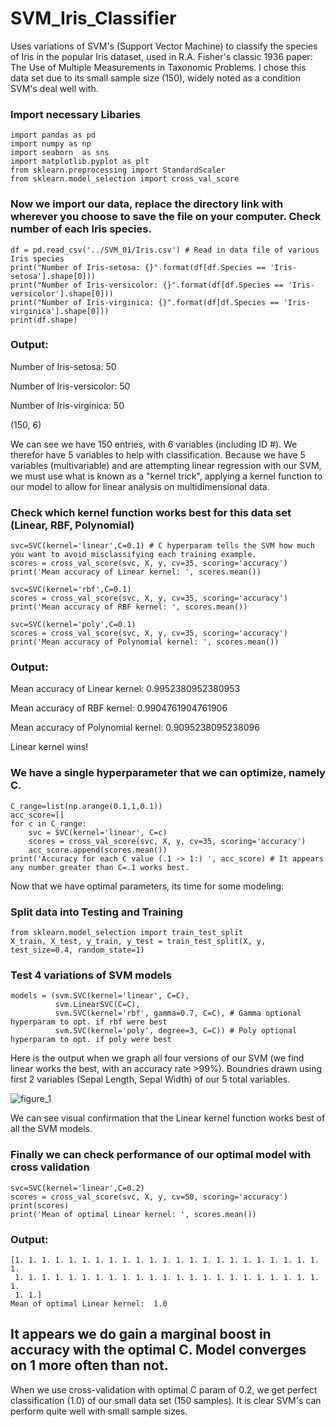 # SVM_Iris_Classifier
Uses variations of SVM's (Support Vector Machine) to classify the species of Iris in the popular Iris dataset, used in R.A. Fisher's 
classic 1936 paper: The Use of Multiple Measurements in Taxonomic Problems. I chose this data set due to its small sample size (150), 
widely noted as a condition SVM's deal well with.

### Import necessary Libaries
```
import pandas as pd
import numpy as np
import seaborn  as sns
import matplotlib.pyplot as plt
from sklearn.preprocessing import StandardScaler
from sklearn.model_selection import cross_val_score
```

### Now we import our data, replace the directory link with wherever you choose to save the file on your computer. Check number of each Iris species.
```
df = pd.read_csv('../SVM_01/Iris.csv') # Read in data file of various Iris species
print("Number of Iris-setosa: {}".format(df[df.Species == 'Iris-setosa'].shape[0]))
print("Number of Iris-versicolor: {}".format(df[df.Species == 'Iris-versicolor'].shape[0]))
print("Number of Iris-virginica: {}".format(df[df.Species == 'Iris-virginica'].shape[0]))
print(df.shape)
```
### Output:

Number of Iris-setosa: 50

Number of Iris-versicolor: 50

Number of Iris-virginica: 50


(150, 6)

We can see we have 150 entries, with 6 variables (including ID #).  We therefor have 5 variables to help with classification.
Because we have 5 variables (multivariable) and are attempting linear regression with our SVM, we must use what is known as a "kernel trick", applying a kernel function to our model to allow for linear analysis on multidimensional data.


### Check which kernel function works best for this data set (Linear, RBF, Polynomial)
```
svc=SVC(kernel='linear',C=0.1) # C hyperparam tells the SVM how much you want to avoid misclassifying each training example.
scores = cross_val_score(svc, X, y, cv=35, scoring='accuracy')
print('Mean accuracy of Linear kernel: ', scores.mean())

svc=SVC(kernel='rbf',C=0.1) 
scores = cross_val_score(svc, X, y, cv=35, scoring='accuracy')
print('Mean accuracy of RBF kernel: ', scores.mean())

svc=SVC(kernel='poly',C=0.1) 
scores = cross_val_score(svc, X, y, cv=35, scoring='accuracy')
print('Mean accuracy of Polynomial kernel: ', scores.mean())
```
### Output:

Mean accuracy of Linear kernel:  0.9952380952380953

Mean accuracy of RBF kernel:  0.9904761904761906

Mean accuracy of Polynomial kernel:  0.9095238095238096

Linear kernel wins!


### We have a single hyperparameter that we can optimize, namely C. 
```
C_range=list(np.arange(0.1,1,0.1))
acc_score=[]
for c in C_range:
    svc = SVC(kernel='linear', C=c)
    scores = cross_val_score(svc, X, y, cv=35, scoring='accuracy')
    acc_score.append(scores.mean())
print('Accuracy for each C value (.1 -> 1:) ', acc_score) # It appears any number greater than C=.1 works best.
```
Now that we have optimal parameters, its time for some modeling:


### Split data into Testing and Training
```
from sklearn.model_selection import train_test_split
X_train, X_test, y_train, y_test = train_test_split(X, y, test_size=0.4, random_state=1)
```
### Test 4 variations of SVM models 
```
models = (svm.SVC(kernel='linear', C=C),
          svm.LinearSVC(C=C),
          svm.SVC(kernel='rbf', gamma=0.7, C=C), # Gamma optional hyperparam to opt. if rbf were best
          svm.SVC(kernel='poly', degree=3, C=C)) # Poly optional hyperparam to opt. if poly were best
```

Here is the output when we graph all four versions of our SVM (we find linear works the best, with an accuracy rate >99%).
Boundries drawn using first 2 variables (Sepal Length, Sepal Width) of our 5 total variables.

![figure_1](https://user-images.githubusercontent.com/34739163/44144655-9e7784d6-a045-11e8-9713-6c9846f3f159.png)

We can see visual confirmation that the Linear kernel function works best of all the SVM models.  


### Finally we can check performance of our optimal model with cross validation
```
svc=SVC(kernel='linear',C=0.2) 
scores = cross_val_score(svc, X, y, cv=50, scoring='accuracy')
print(scores)
print('Mean of optimal Linear kernel: ', scores.mean())
```

### Output:
```
[1. 1. 1. 1. 1. 1. 1. 1. 1. 1. 1. 1. 1. 1. 1. 1. 1. 1. 1. 1. 1. 1. 1. 1.
 1. 1. 1. 1. 1. 1. 1. 1. 1. 1. 1. 1. 1. 1. 1. 1. 1. 1. 1. 1. 1. 1. 1. 1.
 1. 1.]
Mean of optimal Linear kernel:  1.0
```
## It appears we do gain a marginal boost in accuracy with the optimal C.  Model converges on 1 more often than not.

When we use cross-validation with optimal C param of 0.2, we get perfect classification (1.0) of our small data set (150 samples).
It is clear SVM's can perform quite well with small sample sizes.
